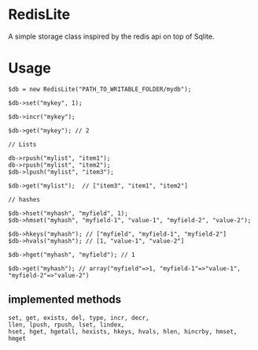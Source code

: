 RedisLite
=========

A simple storage class inspired by the redis api on top of Sqlite.

# Usage

    $db = new RedisLite("PATH_TO_WRITABLE_FOLDER/mydb");

    $db->set("mykey", 1);
    
    $db->incr("mykey");
    
    $db->get("mykey"); // 2

    // Lists

    db->rpush("mylist", "item1");
    db->rpush("mylist", "item2");
    $db->lpush("mylist", "item3");

    $db->get("mylist");  // ["item3", "item1", "item2"]

    // hashes

    $db->hset("myhash", "myfield", 1);
    $db->hmset("myhash", "myfield-1", "value-1", "myfield-2", "value-2");

    $db->hkeys("myhash"); // ["myfield", "myfield-1", "myfield-2"]
    $db->hvals("myhash"); // [1, "value-1", "value-2"]

    $db->hget("myhash", "myfield"); // 1

    $db->get("myhash"); // array("myfield"=>1, "myfield-1"=>"value-1", "myfield-2"=>"value-2")

## implemented methods

    set, get, exists, del, type, incr, decr, 
    llen, lpush, rpush, lset, lindex,
    hset, hget, hgetall, hexists, hkeys, hvals, hlen, hincrby, hmset, hmget
    
